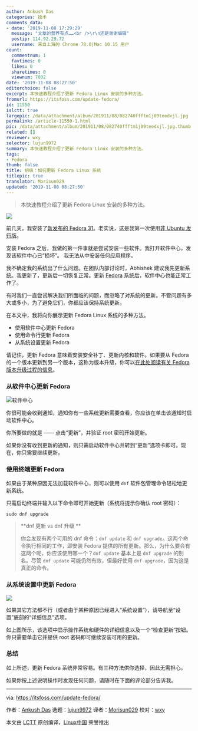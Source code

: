 ```yaml
---
author: Ankush Das
categories: 技术
comments_data:
- date: '2019-11-08 17:29:29'
  message: "文章的营养有点……<br />\r\n还是谢谢编辑"
  postip: 114.92.29.72
  username: 来自上海的 Chrome 78.0|Mac 10.15 用户
count:
  commentnum: 1
  favtimes: 0
  likes: 0
  sharetimes: 0
  viewnum: 7002
date: '2019-11-08 08:27:50'
editorchoice: false
excerpt: 本快速教程介绍了更新 Fedora Linux 安装的多种方法。
fromurl: https://itsfoss.com/update-fedora/
id: 11550
islctt: true
largepic: /data/attachment/album/201911/08/082740ffftm1j09teedxjl.jpg
permalink: /article-11550-1.html
pic: /data/attachment/album/201911/08/082740ffftm1j09teedxjl.jpg.thumb.jpg
related: []
reviewer: wxy
selector: lujun9972
summary: 本快速教程介绍了更新 Fedora Linux 安装的多种方法。
tags:
- Fedora
thumb: false
title: 初级：如何更新 Fedora Linux 系统
titlepic: true
translator: Morisun029
updated: '2019-11-08 08:27:50'
---
```



> 
> 本快速教程介绍了更新 Fedora Linux 安装的多种方法。
> 
> 
> 


![](/data/attachment/album/201911/08/082740ffftm1j09teedxjl.jpg)


前几天，我安装了[新发布的 Fedora 31](https://itsfoss.com/fedora-31-release/)。老实说，这是我第一次使用[非 Ubuntu 发行版](https://itsfoss.com/non-ubuntu-beginner-linux/)。


安装 Fedora 之后，我做的第一件事就是尝试安装一些软件。我打开软件中心，发现该软件中心已“损坏”。 我无法从中安装任何应用程序。


我不确定我的系统出了什么问题。在团队内部讨论时，Abhishek 建议我先更新系统。我更新了，更新后一切恢复正常。更新 [Fedora](https://getfedora.org/) 系统后，软件中心也能正常工作了。


有时我们一直尝试解决我们所面临的问题，而忽略了对系统的更新。不管问题有多大或多小，为了避免它们，你都应该保持系统更新。


在本文中，我将向你展示更新 Fedora Linux 系统的多种方法。


* 使用软件中心更新 Fedora
* 使用命令行更新 Fedora
* 从系统设置更新 Fedora


请记住，更新 Fedora 意味着安装安全补丁、更新内核和软件。如果要从 Fedora 的一个版本更新到另一个版本，这称为版本升级，你可以[在此处阅读有关 Fedora 版本升级过程的信息](https://itsfoss.com/upgrade-fedora-version/)。


### 从软件中心更新 Fedora


![软件中心](/data/attachment/album/201911/08/082752khmdhfi8wh8djl8w.png)


你很可能会收到通知，通知你有一些系统更新需要查看，你应该在单击该通知时启动软件中心。


你所要做的就是 —— 点击“更新”，并验证 root 密码开始更新。


如果你没有收到更新的通知，则只需启动软件中心并转到“更新”选项卡即可。现在，你只需要继续更新。


### 使用终端更新 Fedora


如果由于某种原因无法加载软件中心，则可以使用 `dnf` 软件包管理命令轻松地更新系统。


只需启动终端并输入以下命令即可开始更新（系统将提示你确认 root 密码）：



```
sudo dnf upgrade
```


> 
> \*\*dnf 更新 vs dnf 升级 \*\*
> 
> 
> 你会发现有两个可用的 dnf 命令：`dnf update` 和 `dnf upgrade`。这两个命令执行相同的工作，即安装 Fedora 提供的所有更新。那么，为什么要会有这两个呢，你应该使用哪一个？`dnf update` 基本上是 `dnf upgrade` 的别名。尽管 `dnf update` 可能仍然有效，但最好使用 `dnf upgrade`，因为这是真正的命令。
> 
> 
> 


### 从系统设置中更新 Fedora


![](/data/attachment/album/201911/08/082755fwhu20x6vpkkkmp6.png)


如果其它方法都不行（或者由于某种原因已经进入“系统设置”），请导航至“设置”底部的“详细信息”选项。


如上图所示，该选项中显示操作系统和硬件的详细信息以及一个“检查更新”按钮。你只需要单击它并提供 root 密码即可继续安装可用的更新。


### 总结


如上所述，更新 Fedora 系统非常容易。有三种方法供你选择，因此无需担心。


如果你按上述说明操作时发现任何问题，请随时在下面的评论部分告诉我。




---


via: <https://itsfoss.com/update-fedora/>


作者：[Ankush Das](https://itsfoss.com/author/ankush/) 选题：[lujun9972](https://github.com/lujun9972) 译者：[Morisun029](https://github.com/Morisun029) 校对：[wxy](https://github.com/wxy)


本文由 [LCTT](https://github.com/LCTT/TranslateProject) 原创编译，[Linux中国](https://linux.cn/) 荣誉推出